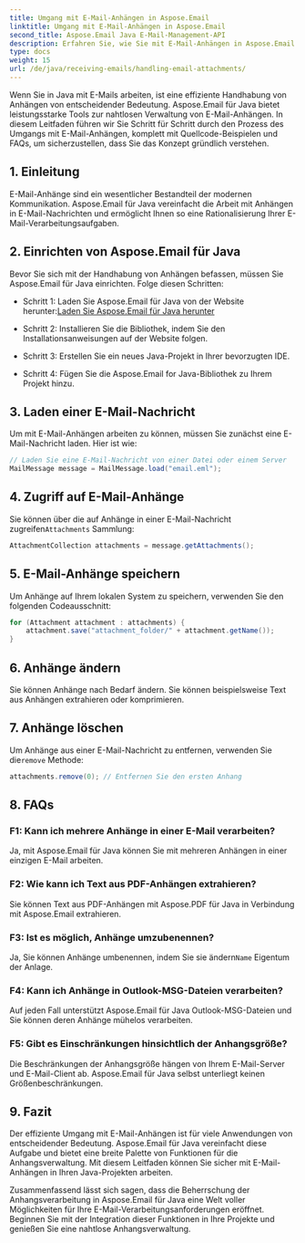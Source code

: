 ```yaml
---
title: Umgang mit E-Mail-Anhängen in Aspose.Email
linktitle: Umgang mit E-Mail-Anhängen in Aspose.Email
second_title: Aspose.Email Java E-Mail-Management-API
description: Erfahren Sie, wie Sie mit E-Mail-Anhängen in Aspose.Email für Java umgehen. Schritt-für-Schritt-Anleitung mit Quellcode und FAQs für die effiziente Verwaltung von E-Mail-Anhängen.
type: docs
weight: 15
url: /de/java/receiving-emails/handling-email-attachments/
---
```


Wenn Sie in Java mit E-Mails arbeiten, ist eine effiziente Handhabung von Anhängen von entscheidender Bedeutung. Aspose.Email für Java bietet leistungsstarke Tools zur nahtlosen Verwaltung von E-Mail-Anhängen. In diesem Leitfaden führen wir Sie Schritt für Schritt durch den Prozess des Umgangs mit E-Mail-Anhängen, komplett mit Quellcode-Beispielen und FAQs, um sicherzustellen, dass Sie das Konzept gründlich verstehen.

## 1. Einleitung

E-Mail-Anhänge sind ein wesentlicher Bestandteil der modernen Kommunikation. Aspose.Email für Java vereinfacht die Arbeit mit Anhängen in E-Mail-Nachrichten und ermöglicht Ihnen so eine Rationalisierung Ihrer E-Mail-Verarbeitungsaufgaben.

## 2. Einrichten von Aspose.Email für Java

Bevor Sie sich mit der Handhabung von Anhängen befassen, müssen Sie Aspose.Email für Java einrichten. Folge diesen Schritten:

-  Schritt 1: Laden Sie Aspose.Email für Java von der Website herunter:[Laden Sie Aspose.Email für Java herunter](https://releases.aspose.com/email/java/)

- Schritt 2: Installieren Sie die Bibliothek, indem Sie den Installationsanweisungen auf der Website folgen.

- Schritt 3: Erstellen Sie ein neues Java-Projekt in Ihrer bevorzugten IDE.

- Schritt 4: Fügen Sie die Aspose.Email for Java-Bibliothek zu Ihrem Projekt hinzu.

## 3. Laden einer E-Mail-Nachricht

Um mit E-Mail-Anhängen arbeiten zu können, müssen Sie zunächst eine E-Mail-Nachricht laden. Hier ist wie:

```java
// Laden Sie eine E-Mail-Nachricht von einer Datei oder einem Server
MailMessage message = MailMessage.load("email.eml");
```

## 4. Zugriff auf E-Mail-Anhänge

 Sie können über die auf Anhänge in einer E-Mail-Nachricht zugreifen`Attachments` Sammlung:

```java
AttachmentCollection attachments = message.getAttachments();
```

## 5. E-Mail-Anhänge speichern

Um Anhänge auf Ihrem lokalen System zu speichern, verwenden Sie den folgenden Codeausschnitt:

```java
for (Attachment attachment : attachments) {
    attachment.save("attachment_folder/" + attachment.getName());
}
```

## 6. Anhänge ändern

Sie können Anhänge nach Bedarf ändern. Sie können beispielsweise Text aus Anhängen extrahieren oder komprimieren.

## 7. Anhänge löschen

 Um Anhänge aus einer E-Mail-Nachricht zu entfernen, verwenden Sie die`remove` Methode:

```java
attachments.remove(0); // Entfernen Sie den ersten Anhang
```

## 8. FAQs

### F1: Kann ich mehrere Anhänge in einer E-Mail verarbeiten?

Ja, mit Aspose.Email für Java können Sie mit mehreren Anhängen in einer einzigen E-Mail arbeiten.

### F2: Wie kann ich Text aus PDF-Anhängen extrahieren?

Sie können Text aus PDF-Anhängen mit Aspose.PDF für Java in Verbindung mit Aspose.Email extrahieren.

### F3: Ist es möglich, Anhänge umzubenennen?

 Ja, Sie können Anhänge umbenennen, indem Sie sie ändern`Name` Eigentum der Anlage.

### F4: Kann ich Anhänge in Outlook-MSG-Dateien verarbeiten?

Auf jeden Fall unterstützt Aspose.Email für Java Outlook-MSG-Dateien und Sie können deren Anhänge mühelos verarbeiten.

### F5: Gibt es Einschränkungen hinsichtlich der Anhangsgröße?

Die Beschränkungen der Anhangsgröße hängen von Ihrem E-Mail-Server und E-Mail-Client ab. Aspose.Email für Java selbst unterliegt keinen Größenbeschränkungen.

## 9. Fazit

Der effiziente Umgang mit E-Mail-Anhängen ist für viele Anwendungen von entscheidender Bedeutung. Aspose.Email für Java vereinfacht diese Aufgabe und bietet eine breite Palette von Funktionen für die Anhangsverwaltung. Mit diesem Leitfaden können Sie sicher mit E-Mail-Anhängen in Ihren Java-Projekten arbeiten.

Zusammenfassend lässt sich sagen, dass die Beherrschung der Anhangsverarbeitung in Aspose.Email für Java eine Welt voller Möglichkeiten für Ihre E-Mail-Verarbeitungsanforderungen eröffnet. Beginnen Sie mit der Integration dieser Funktionen in Ihre Projekte und genießen Sie eine nahtlose Anhangsverwaltung.